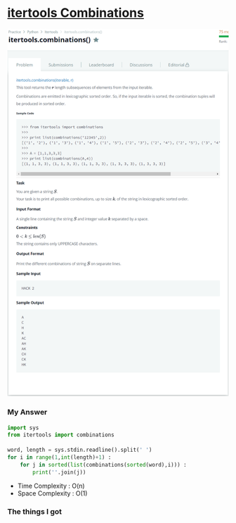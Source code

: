 # [itertools Combinations](https://www.hackerrank.com/challenges/itertools-combinations/problem)

![image](Problem.png)



### My Answer

```python
import sys
from itertools import combinations

word, length = sys.stdin.readline().split(' ')
for i in range(1,int(length)+1) : 
    for j in sorted(list(combinations(sorted(word),i))) : 
        print(''.join(j))
```

* Time Complexity : O(n)
* Space Complexity : O(1)



### The things I got
